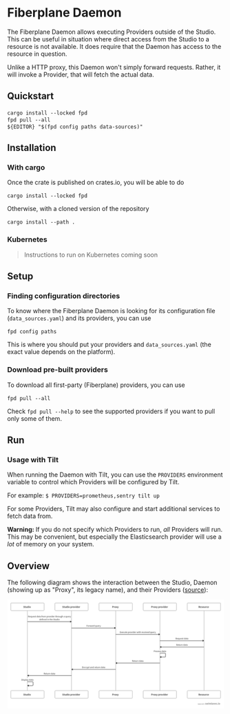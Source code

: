 # Fiberplane Daemon

The Fiberplane Daemon allows executing Providers outside of the Studio. This
can be useful in situation where direct access from the Studio to a resource is
not available. It does require that the Daemon has access to the resource in
question.

Unlike a HTTP proxy, this Daemon won't simply forward requests. Rather, it
will invoke a Provider, that will fetch the actual data.

## Quickstart

```shell
cargo install --locked fpd
fpd pull --all
${EDITOR} "$(fpd config paths data-sources)"
```

## Installation

### With cargo

Once the crate is published on crates.io, you will be able to do

```shell
cargo install --locked fpd
```

Otherwise, with a cloned version of the repository

```shell
cargo install --path .
```

### Kubernetes

> Instructions to run on Kubernetes coming soon

## Setup

### Finding configuration directories

To know where the Fiberplane Daemon is looking for its configuration
file (`data_sources.yaml`) and its providers, you can use

```shell
fpd config paths
```

This is where you should put your providers and `data_sources.yaml`
(the exact value depends on the platform).

### Download pre-built providers

To download all first-party (Fiberplane) providers, you can use
```shell
fpd pull --all
```

Check `fpd pull --help` to see the supported providers if you want to pull only
some of them.

## Run

### Usage with Tilt

When running the Daemon with Tilt, you can use the `PROVIDERS` environment
variable to control which Providers will be configured by Tilt.

For example: `$ PROVIDERS=prometheus,sentry tilt up`

For some Providers, Tilt may also configure and start additional services to
fetch data from.

**Warning:** If you do not specify which Providers to run, *all* Providers will
run. This may be convenient, but especially the Elasticsearch provider will use
a *lot* of memory on your system.

## Overview

The following diagram shows the interaction between the Studio, Daemon (showing
up as "Proxy", its legacy name), and their Providers
([source](https://swimlanes.io/#bZFBEoMgDEX3nCIX8AJOp6u26449AQOxMtOCDaBy+zJqqaA74L//kxDG2MN5qQxUZ1hPPZlBSaQaGvx4tA4kdxxaMu+kgevI+GcHHCJCASS2SqMEpaOEa1QKT7ZY5U5mCjXcDI2c5GJnbH5N8qaH64TCO/xHjMp1QChQDVjYt2UatMaTwHyKEjxVGeg86YU7SCw7i3eB1mZ8zCuxLLX8jx8f59SCQu+Aaxmn21siebCfPZf2WMNF2f7Fw6x/AQ==)):

![](docs/architecture.png)
